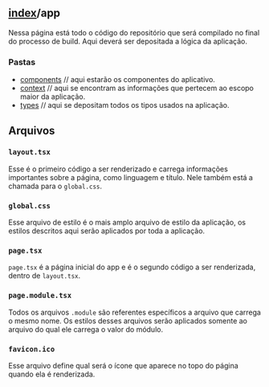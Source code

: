 ## [index](index.md)/app

Nessa página está todo o código do repositório que será compilado no final do processo de build. Aqui deverá ser depositada a lógica da aplicação.

### Pastas
  - [components](./components.md) // aqui estarão os componentes do aplicativo.
  - [context](./context.md) // aqui se encontram as informações que pertecem ao escopo maior da aplicação.
  - [types](./types.md) // aqui se depositam todos os tipos usados na aplicação.

## Arquivos

### `layout.tsx`
Esse é o primeiro código a ser renderizado e carrega informações importantes sobre a página, como linguagem e título. Nele também está a chamada para o `global.css`.

### `global.css`
Esse arquivo de estilo é o mais amplo arquivo de estilo da aplicação, os estilos descritos aqui serão aplicados por toda a aplicação.

### `page.tsx`
`page.tsx` é a página inicial do app e é o segundo código a ser renderizada, dentro de `layout.tsx`.

### `page.module.tsx`
Todos os arquivos `.module` são referentes específicos a arquivo que carrega o mesmo nome. Os estilos desses arquivos serão aplicados somente ao arquivo do qual ele carrega o valor do módulo.

### `favicon.ico`
Esse arquivo define qual será o ícone que aparece no topo do página quando ela é renderizada.
